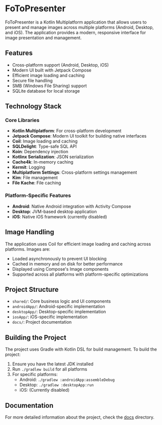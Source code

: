 # FoToPresenter

FoToPresenter is a Kotlin Multiplatform application that allows users to present and manage images across multiple platforms (Android, Desktop, and iOS). The application provides a modern, responsive interface for image presentation and management.

## Features

- Cross-platform support (Android, Desktop, iOS)
- Modern UI built with Jetpack Compose
- Efficient image loading and caching
- Secure file handling
- SMB (Windows File Sharing) support
- SQLite database for local storage

## Technology Stack

### Core Libraries
- **Kotlin Multiplatform**: For cross-platform development
- **Jetpack Compose**: Modern UI toolkit for building native interfaces
- **Coil**: Image loading and caching
- **SQLDelight**: Type-safe SQL API
- **Koin**: Dependency injection
- **Kotlinx Serialization**: JSON serialization
- **Cache4k**: In-memory caching
- **Kermit**: Logging
- **Multiplatform Settings**: Cross-platform settings management
- **Kim**: File management
- **File Kache**: File caching

### Platform-Specific Features
- **Android**: Native Android integration with Activity Compose
- **Desktop**: JVM-based desktop application
- **iOS**: Native iOS framework (currently disabled)

## Image Handling

The application uses Coil for efficient image loading and caching across platforms. Images are:
- Loaded asynchronously to prevent UI blocking
- Cached in memory and on disk for better performance
- Displayed using Compose's Image components
- Supported across all platforms with platform-specific optimizations

## Project Structure

- `shared/`: Core business logic and UI components
- `androidApp/`: Android-specific implementation
- `desktopApp/`: Desktop-specific implementation
- `iosApp/`: iOS-specific implementation
- `docs/`: Project documentation

## Building the Project

The project uses Gradle with Kotlin DSL for build management. To build the project:

1. Ensure you have the latest JDK installed
2. Run `./gradlew build` for all platforms
3. For specific platforms:
   - Android: `./gradlew :androidApp:assembleDebug`
   - Desktop: `./gradlew :desktopApp:run`
   - iOS: (Currently disabled)

## Documentation

For more detailed information about the project, check the [docs](docs/) directory.